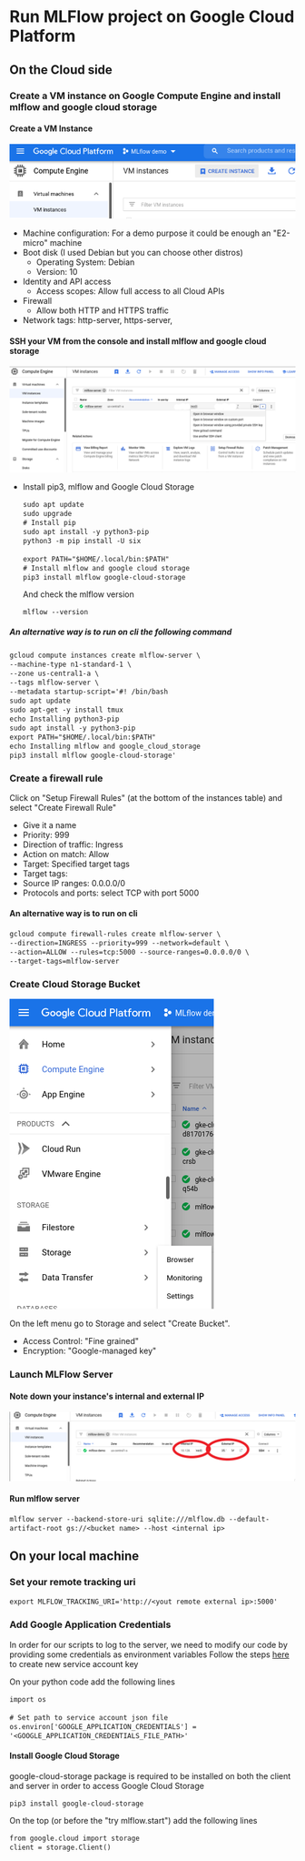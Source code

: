 # Run MLFlow project on Google Cloud Platform 

## On the Cloud side

### Create a VM instance on Google Compute Engine and install mlflow and google cloud storage

#### Create a VM Instance
![Create Instance](res/ce_vm_create_instance.png)
* Machine configuration:
    For a demo purpose it could be enough an "E2-micro" machine
* Boot disk (I used Debian but you can choose other distros)
    * Operating System: Debian
    * Version: 10
* Identity and API access
    * Access scopes: Allow full access to all Cloud APIs
* Firewall
    * Allow both HTTP and HTTPS traffic
* Network tags: http-server, https-server, <your instance name>
    
#### SSH your VM from the console and install mlflow and google cloud storage
![Open SSH](res/ce_vm_instance_ssh.png)
* Install pip3, mlflow and Google Cloud Storage
    ```
    sudo apt update
    sudo upgrade
    # Install pip
    sudo apt install -y python3-pip
    python3 -m pip install -U six
    
    export PATH="$HOME/.local/bin:$PATH"
    # Install mlflow and google cloud storage
    pip3 install mlflow google-cloud-storage
    ```
    And check the mlflow version
    ```
    mlflow --version
    ```
##### An alternative way is to run on cli the following command
```
gcloud compute instances create mlflow-server \
--machine-type n1-standard-1 \
--zone us-central1-a \
--tags mlflow-server \
--metadata startup-script='#! /bin/bash
sudo apt update
sudo apt-get -y install tmux
echo Installing python3-pip
sudo apt install -y python3-pip
export PATH="$HOME/.local/bin:$PATH"
echo Installing mlflow and google_cloud_storage
pip3 install mlflow google-cloud-storage'
```
### Create a firewall rule
Click on "Setup Firewall Rules" (at the bottom of the instances table) and select "Create Firewall Rule"
* Give it a name
* Priority: 999
* Direction of traffic: Ingress
* Action on match: Allow
* Target: Specified target tags
* Target tags: <your instance name>
* Source IP ranges: 0.0.0.0/0
* Protocols and ports: select TCP with port 5000
   
#### An alternative way is to run on cli
```
gcloud compute firewall-rules create mlflow-server \
--direction=INGRESS --priority=999 --network=default \
--action=ALLOW --rules=tcp:5000 --source-ranges=0.0.0.0/0 \
--target-tags=mlflow-server
```

### Create Cloud Storage Bucket
![Open SSH](res/storage_menu.png)

On the left menu go to Storage and select "Create Bucket".

* Access Control: "Fine grained"
* Encryption: "Google-managed key" 

### Launch MLFlow Server

#### Note down your instance's internal and external IP
![Open SSH](res/instance_ips.png)

#### Run mlflow server
```
mlflow server --backend-store-uri sqlite:///mlflow.db --default-artifact-root gs://<bucket name> --host <internal ip>
```

## On your local machine

### Set your remote tracking uri
```
export MLFLOW_TRACKING_URI='http://<yout remote external ip>:5000'
```

### Add Google Application Credentials
In order for our scripts to log to the server, we need to modify our code by providing some credentials as environment variables
Follow the steps [here](https://cloud.google.com/iam/docs/creating-managing-service-account-keys#creating_service_account_keys) to create new service account key

On your python code add the following lines
```
import os

# Set path to service account json file
os.environ['GOOGLE_APPLICATION_CREDENTIALS'] = '<GOOGLE_APPLICATION_CREDENTIALS_FILE_PATH>'
```

#### Install Google Cloud Storage
google-cloud-storage package is required to be installed on both the client and server in order to access Google Cloud Storage
```
pip3 install google-cloud-storage
```

On the top (or before the "try mlflow.start") add the following lines
```
from google.cloud import storage
client = storage.Client()
```
